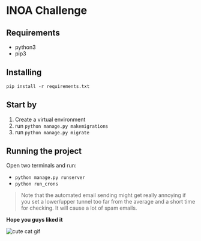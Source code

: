 # INOA Challenge

## Requirements
- python3
- pip3

## Installing
``pip install -r requirements.txt``

## Start by
1. Create a virtual environment
2. run ``python manage.py makemigrations``
3. run ``python manage.py migrate``

## Running the project
Open two terminals and run:
- ``python manage.py runserver``
- ``python run_crons``

> Note that the automated email sending might get really annoying if you set a lower/upper tunnel too far from the average and a short time for checking. It will cause a lot of spam emails.

**Hope you guys liked it**

![cute cat gif](https://media1.tenor.com/m/r1KDajSj-wsAAAAC/thanks-cat.gif)